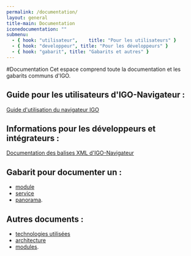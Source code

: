 ```yaml
---
permalink: /documentation/
layout: general
title-main: Documentation
iconedocumentation: ""
submenu:
  - { hook: "utilisateur",    title: "Pour les utilisateurs" }
  - { hook: "developpeur", title: "Pour les développeurs" }
  - { hook: "gabarit", title: "Gabarits et autres" }
---
```


#Documentation
Cet espace comprend toute la documentation et les gabarits communs d'IGO.

<a id="utilisateur"></a>
## Guide pour les utilisateurs d'IGO-Navigateur : [<span class="octicon octicon-link"></span>](#utilisateur)
[Guide d'utilisation du navigateur IGO](https://github.com/infra-geo-ouverte/igo/blob/master/doc/guide/IGO_Navigateur_guide.docx)

<a id="developpeur"></a>
## Informations pour les développeurs et intégrateurs : [<span class="octicon octicon-link"></span>](#developpeur)
[Documentation des balises XML d'IGO-Navigateur](https://github.com/infra-geo-ouverte/igo/blob/master/doc/xml/DocumentationXML.markdown)

<a id="gabarit"></a>
## Gabarit pour documenter un : [<span class="octicon octicon-link"></span>](#gabarit)
* [module](/documentation/doc_module)
* [service](/documentation/doc_service)
* [panorama](/documentation/doc_panorama).

## Autres documents :
* [technologies utilisées](/documentation/techno)
* [architecture](https://github.com/infra-geo-ouverte/igo/blob/master/doc/IGO-CIBLE-v2014_aveclogo.png)
* [modules](/documentation/module).

